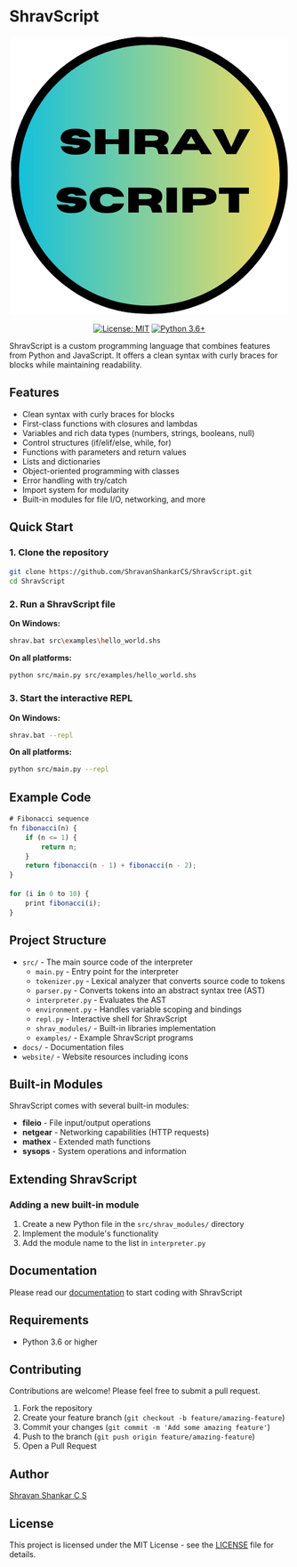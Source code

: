 # ShravScript

<div align="center">
  
![ShravScript Logo](website/icon.png)

[![License: MIT](https://img.shields.io/badge/License-MIT-blue.svg)](LICENSE)
[![Python 3.6+](https://img.shields.io/badge/python-3.6+-green.svg)](https://www.python.org/downloads/)

</div>

ShravScript is a custom programming language that combines features from Python and JavaScript. It offers a clean syntax with curly braces for blocks while maintaining readability.

## Features

- Clean syntax with curly braces for blocks
- First-class functions with closures and lambdas
- Variables and rich data types (numbers, strings, booleans, null)
- Control structures (if/elif/else, while, for)
- Functions with parameters and return values
- Lists and dictionaries
- Object-oriented programming with classes
- Error handling with try/catch
- Import system for modularity
- Built-in modules for file I/O, networking, and more

## Quick Start

### 1. Clone the repository

```bash
git clone https://github.com/ShravanShankarCS/ShravScript.git
cd ShravScript
```

### 2. Run a ShravScript file

**On Windows:**

```bash
shrav.bat src\examples\hello_world.shs
```

**On all platforms:**

```bash
python src/main.py src/examples/hello_world.shs
```

### 3. Start the interactive REPL

**On Windows:**

```bash
shrav.bat --repl
```

**On all platforms:**

```bash
python src/main.py --repl
```

## Example Code

```javascript
# Fibonacci sequence
fn fibonacci(n) {
    if (n <= 1) {
        return n;
    }
    return fibonacci(n - 1) + fibonacci(n - 2);
}

for (i in 0 to 10) {
    print fibonacci(i);
}
```

## Project Structure

- `src/` - The main source code of the interpreter
  - `main.py` - Entry point for the interpreter
  - `tokenizer.py` - Lexical analyzer that converts source code to tokens
  - `parser.py` - Converts tokens into an abstract syntax tree (AST)
  - `interpreter.py` - Evaluates the AST
  - `environment.py` - Handles variable scoping and bindings
  - `repl.py` - Interactive shell for ShravScript
  - `shrav_modules/` - Built-in libraries implementation
  - `examples/` - Example ShravScript programs
- `docs/` - Documentation files
- `website/` - Website resources including icons

## Built-in Modules

ShravScript comes with several built-in modules:

- **fileio** - File input/output operations
- **netgear** - Networking capabilities (HTTP requests)
- **mathex** - Extended math functions
- **sysops** - System operations and information

## Extending ShravScript

### Adding a new built-in module

1. Create a new Python file in the `src/shrav_modules/` directory
2. Implement the module's functionality
3. Add the module name to the list in `interpreter.py`

## Documentation

Please read our [documentation](https://shravan.org/shravscript) to start coding with ShravScript

## Requirements

- Python 3.6 or higher

## Contributing

Contributions are welcome! Please feel free to submit a pull request.

1. Fork the repository
2. Create your feature branch (`git checkout -b feature/amazing-feature`)
3. Commit your changes (`git commit -m 'Add some amazing feature'`)
4. Push to the branch (`git push origin feature/amazing-feature`)
5. Open a Pull Request

## Author

[Shravan Shankar C S](https://shravan.org)

## License

This project is licensed under the MIT License - see the [LICENSE](LICENSE) file for details. 
